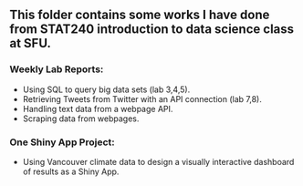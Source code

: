 ## This folder contains some works I have done from STAT240 introduction to data science class at SFU. 

### Weekly Lab Reports:
 - Using SQL to query big data sets (lab 3,4,5). 
 - Retrieving Tweets from Twitter with an API connection (lab 7,8). 
 - Handling text data from a webpage API. 
 - Scraping data from webpages.
 
### One Shiny App Project:
 - Using Vancouver climate data to design a visually interactive dashboard of results as a Shiny App. 
